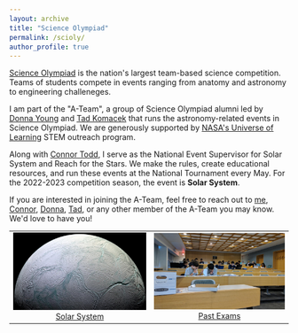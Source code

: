 ```yaml
---
layout: archive
title: "Science Olympiad"
permalink: /scioly/
author_profile: true
---
```


[Science Olympiad](https://www.soinc.org/) is the nation's largest team-based science competition. Teams of students compete in events ranging from anatomy and astronomy to engineering challeneges.

I am part of the "A-Team", a group of Science Olympiad alumni led by [Donna Young](https://www.linkedin.com/in/donna-lee-young-35b3ba78/) and [Tad Komacek](https://sites.google.com/umd.edu/tkomacek/) that runs the astronomy-related events in Science Olympiad. We are generously supported by [NASA's Universe of Learning](https://www.universe-of-learning.org/) STEM outreach program.

Along with [Connor Todd](https://www.linkedin.com/in/connor-todd-548467171/), I serve as the National Event Supervisor for Solar System and Reach for the Stars. We make the rules, create educational resources, and run these events at the National Tournament every May. For the 2022-2023 competition season, the event is **Solar System**.

If you are interested in joining the A-Team, feel free to reach out to [me](mailto:adityashah108@gmail.com), [Connor](mailto:cwtodd@umich.edu), [Donna](mailto:dlyoung.nso@gmail.com), [Tad](mailto:tkomacek@umd.edu), or any other member of the A-Team you may know. We'd love to have you!

<table width="100%">
    <tr>
        <td style="text-align: center">
            <img src="/images/enceladus.jpg"></img> <br>
            <a href="/scioly/solar-system"> Solar System </a>
        </td>
        <td style="text-align: center">
            <img src="/images/mitastro2019.jpg"></img> <br>
            <a href="/scioly/past-exams"> Past Exams </a>
        </td>
    </tr>
</table>
